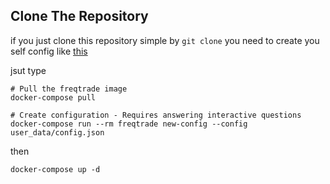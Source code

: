 ## Clone The Repository

if you just clone this repository simple by `git clone` you need to create you self config like [this](https://www.freqtrade.io/en/latest/docker_quickstart/#docker-quick-start)

jsut type

```
# Pull the freqtrade image
docker-compose pull

# Create configuration - Requires answering interactive questions
docker-compose run --rm freqtrade new-config --config user_data/config.json
```

then

```
docker-compose up -d
```
